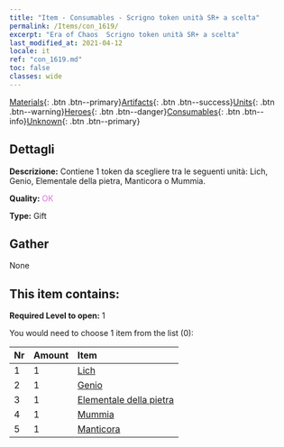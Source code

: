 ```yaml
---
title: "Item - Consumables - Scrigno token unità SR+ a scelta"
permalink: /Items/con_1619/
excerpt: "Era of Chaos  Scrigno token unità SR+ a scelta"
last_modified_at: 2021-04-12
locale: it
ref: "con_1619.md"
toc: false
classes: wide
---
```

 [Materials](/it/Items/){: .btn .btn--primary}[Artifacts](/it/Items/Artifacts/){: .btn .btn--success}[Units](/it/Items/Units/){: .btn .btn--warning}[Heroes](/it/Items/Heroes/){: .btn .btn--danger}[Consumables](/it/Items/Consumables/){: .btn .btn--info}[Unknown](/it/Items/Unknown/){: .btn .btn--primary}

## Dettagli
 **Descrizione:** Contiene 1 token da scegliere tra le seguenti unità: Lich, Genio, Elementale della pietra, Manticora o Mummia.

 **Quality:** <span style="color: #DA70D6">OK</span>

 **Type:** Gift

## Gather

  None

## This item contains:

 **Required Level to open:** 1

 You would need to choose 1 item from the list (0):

  | Nr | Amount |     Item    |
  |:---|:-------|:------------|
  | 1 | 1 | [Lich](/it/Items/unt_212/) | 
  | 2 | 1 | [Genio](/it/Items/unt_239/) | 
  | 3 | 1 | [Elementale della pietra](/it/Items/unt_266/) | 
  | 4 | 1 | [Mummia](/it/Items/unt_215/) | 
  | 5 | 1 | [Manticora](/it/Items/unt_249/) | 
